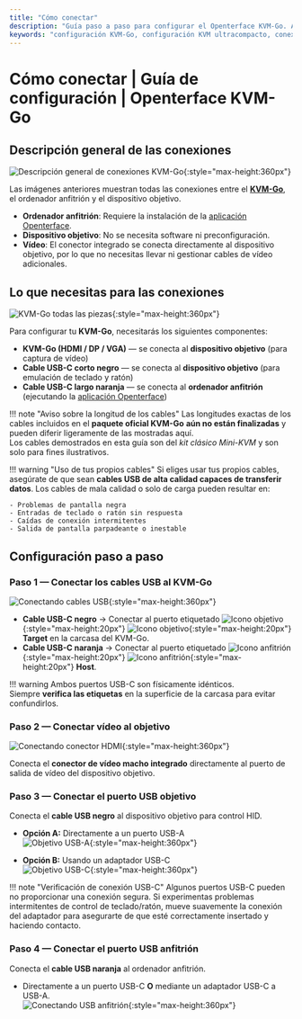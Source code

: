 ```yaml
---
title: "Cómo conectar"
description: "Guía paso a paso para configurar el Openterface KVM-Go. Aprende a conectar tu ordenador anfitrión y dispositivo objetivo usando conectores de vídeo integrados para una experiencia de conexión directa ultra-simple."
keywords: "configuración KVM-Go, configuración KVM ultracompacto, conexión HDMI integrada, guía instalación KVM, configuración KVM llavero, conexión USB KVM, configuración ordenador headless, configuración KVM portátil"
---
```


# **Cómo conectar** | Guía de configuración | Openterface KVM-Go

## **Descripción general de las conexiones**

![Descripción general de conexiones KVM-Go](https://assets.openterface.com/images/kvm-go/step-0-overview.webp){:style="max-height:360px"}

Las imágenes anteriores muestran todas las conexiones entre el [**KVM-Go**](/product/kvm-go), el ordenador anfitrión y el dispositivo objetivo.

- **Ordenador anfitrión**: Requiere la instalación de la [aplicación Openterface](/app).  
- **Dispositivo objetivo**: No se necesita software ni preconfiguración.
- **Vídeo**: El conector integrado se conecta directamente al dispositivo objetivo, por lo que no necesitas llevar ni gestionar cables de vídeo adicionales.

## **Lo que necesitas para las conexiones**

![KVM-Go todas las piezas](https://assets.openterface.com/images/kvm-go/step-0-all-parts.webp){:style="max-height:360px"}

Para configurar tu **KVM-Go**, necesitarás los siguientes componentes:

- **KVM-Go (HDMI / DP / VGA)** — se conecta al **dispositivo objetivo** (para captura de vídeo)  
- **Cable USB-C corto negro** — se conecta al **dispositivo objetivo** (para emulación de teclado y ratón)
- **Cable USB-C largo naranja** — se conecta al **ordenador anfitrión** (ejecutando la [aplicación Openterface](/app))

!!! note "Aviso sobre la longitud de los cables"
    Las longitudes exactas de los cables incluidos en el **paquete oficial KVM-Go** **aún no están finalizadas** y pueden diferir ligeramente de las mostradas aquí.  
    Los cables demostrados en esta guía son del *kit clásico Mini-KVM* y son solo para fines ilustrativos.

!!! warning "Uso de tus propios cables"
    Si eliges usar tus propios cables, asegúrate de que sean **cables USB de alta calidad capaces de transferir datos**. Los cables de mala calidad o solo de carga pueden resultar en:
    
    - Problemas de pantalla negra
    - Entradas de teclado o ratón sin respuesta
    - Caídas de conexión intermitentes
    - Salida de pantalla parpadeante o inestable

## **Configuración paso a paso**

### **Paso 1 — Conectar los cables USB al KVM-Go**
![Conectando cables USB](https://assets.openterface.com/images/kvm-go/step-1-plugged.webp){:style="max-height:360px"}

- **Cable USB-C negro** → Conectar al puerto etiquetado ![Icono objetivo](https://assets.openterface.com/images/shell-icons/target-computer.svg#only-light){:style="max-height:20px"} ![Icono objetivo](https://assets.openterface.com/images/shell-icons/target-computer_1.svg#only-dark){:style="max-height:20px"} **Target** en la carcasa del KVM-Go.  
- **Cable USB-C naranja** → Conectar al puerto etiquetado ![Icono anfitrión](https://assets.openterface.com/images/shell-icons/host-computer.svg#only-light){:style="max-height:20px"} ![Icono anfitrión](https://assets.openterface.com/images/shell-icons/host-computer_1.svg#only-dark){:style="max-height:20px"} **Host**.

!!! warning
    Ambos puertos USB-C son físicamente idénticos.  
    Siempre **verifica las etiquetas** en la superficie de la carcasa para evitar confundirlos.

### **Paso 2 — Conectar vídeo al objetivo**
![Conectando conector HDMI](https://assets.openterface.com/images/kvm-go/step-3-hdmi-plugged.webp){:style="max-height:360px"}

Conecta el **conector de vídeo macho integrado** directamente al puerto de salida de vídeo del dispositivo objetivo.

### **Paso 3 — Conectar el puerto USB objetivo**
Conecta el **cable USB negro** al dispositivo objetivo para control HID.

- **Opción A:** Directamente a un puerto USB-A  
  ![Objetivo USB-A](https://assets.openterface.com/images/kvm-go/step-4-target-plugged-b.webp){:style="max-height:360px"}

- **Opción B:** Usando un adaptador USB-C  
  ![Objetivo USB-C](https://assets.openterface.com/images/kvm-go/step-4-target-plugged-a.webp){:style="max-height:360px"}

!!! note "Verificación de conexión USB-C"
    Algunos puertos USB-C pueden no proporcionar una conexión segura. Si experimentas problemas intermitentes de control de teclado/ratón, mueve suavemente la conexión del adaptador para asegurarte de que esté correctamente insertado y haciendo contacto.


### **Paso 4 — Conectar el puerto USB anfitrión**
Conecta el **cable USB naranja** al ordenador anfitrión.

- Directamente a un puerto USB-C **O** mediante un adaptador USB-C a USB-A.  
  ![Conectando USB anfitrión](https://assets.openterface.com/images/kvm-go/step-5-plug-in-host-computer-1.webp){:style="max-height:360px"}


